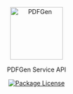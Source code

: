 <p align="center">
  <a href="#" target="blank"><img src="https://i.imgur.com/B7T2o6d.png" width="120" alt="PDFGen" /></a>
</p>
<p align="center">PDFGen Service API</p>
<p align="center">
  <a href="https://www.npmjs.com/~nestjscore" target="_blank"><img src="https://img.shields.io/npm/l/@nestjs/core.svg" alt="Package License" /></a>
</p>